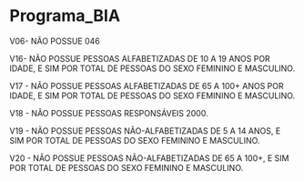 # Programa_BIA
V06- NÃO POSSUE 046

V16- NÃO POSSUE PESSOAS ALFABETIZADAS DE 10 A 19 ANOS POR IDADE, E SIM POR TOTAL DE PESSOAS DO SEXO FEMININO E MASCULINO.

V17 - NÃO POSSUE PESSOAS ALFABETIZADAS  DE 65 A 100+ ANOS POR IDADE, E SIM POR TOTAL DE PESSOAS DO SEXO FEMININO E MASCULINO.

V18 - NÃO POSSUE PESSOAS RESPONSÁVEIS 2000.

V19 - NÃO POSSUE PESSOAS NÃO-ALFABETIZADAS DE 5 A 14 ANOS, E SIM POR TOTAL DE PESSOAS DO SEXO FEMININO E MASCULINO.

V20 - NÃO POSSUE PESSOAS NÃO-ALFABETIZADAS DE 65 A 100+, E SIM POR TOTAL DE PESSOAS DO SEXO FEMININO E MASCULINO.
